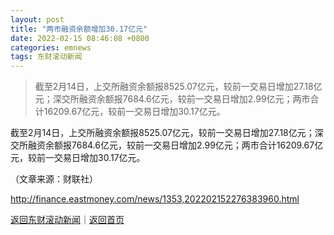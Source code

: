 ```yaml
---
layout: post
title: "两市融资余额增加30.17亿元"
date: 2022-02-15 08:46:08 +0800
categories: emnews
tags: 东财滚动新闻
---
```

> 截至2月14日，上交所融资余额报8525.07亿元，较前一交易日增加27.18亿元；深交所融资余额报7684.6亿元，较前一交易日增加2.99亿元；两市合计16209.67亿元，较前一交易日增加30.17亿元。

<p>截至2月14日，上交所融资余额报8525.07亿元，较前一交易日增加27.18亿元；深交所融资余额报7684.6亿元，较前一交易日增加2.99亿元；两市合计16209.67亿元，较前一交易日增加30.17亿元。</p><p class="em_media">（文章来源：财联社）</p>

<http://finance.eastmoney.com/news/1353,202202152276383960.html>

[返回东财滚动新闻](//finews.withounder.com/emnews/)｜[返回首页](//finews.withounder.com/)
